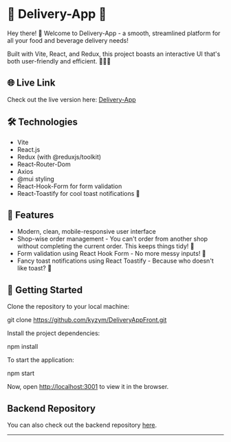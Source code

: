 
# 🚀 Delivery-App 🚀

Hey there! 👋 Welcome to Delivery-App - a smooth, streamlined platform for all your food and beverage delivery needs!

Built with Vite, React, and Redux, this project boasts an interactive UI that's both user-friendly and efficient. 🎉🎉🎉

<!-- ![DeliveryApp]() -->

## 🌐 Live Link

Check out the live version here: [Delivery-App](https://delivery-app-front-xi.vercel.app/#/)

## 🛠️ Technologies

- Vite
- React.js
- Redux (with @reduxjs/toolkit)
- React-Router-Dom
- Axios
- @mui styling
- React-Hook-Form for form validation
- React-Toastify for cool toast notifications 🍞

## 🎉 Features

- Modern, clean, mobile-responsive user interface
- Shop-wise order management - You can't order from another shop without completing the current order. This keeps things tidy! 🧹
- Form validation using React Hook Form - No more messy inputs! 📝
- Fancy toast notifications using React Toastify - Because who doesn't like toast? 🍞

## 🚀 Getting Started

Clone the repository to your local machine:

git clone <https://github.com/kyzym/DeliveryAppFront.git>

Install the project dependencies:

npm install

To start the application:

npm start

Now, open [http://localhost:3001](http://localhost:3001) to view it in the browser.

## Backend Repository

You can also check out the backend repository [here](https://github.com/kyzym/delivery-app-back).

---
